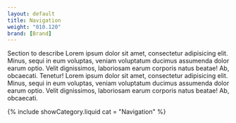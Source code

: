 ```yaml
---
layout: default
title: Navigation
weight: "010.120"
brand: [Brand]
---
```


<div class="col-sm-8 col-sm-offset-4">
	Section to describe Lorem ipsum dolor sit amet, consectetur adipisicing elit. Minus, sequi in eum voluptas, veniam voluptatum ducimus assumenda dolor earum
	optio. Velit dignissimos, laboriosam earum corporis natus beatae! Ab, obcaecati. Tenetur! Lorem ipsum dolor sit amet, consectetur adipisicing elit. Minus,
	sequi in eum voluptas, veniam voluptatum ducimus assumenda dolor earum optio. Velit dignissimos, laboriosam earum corporis natus beatae! Ab, obcaecati.
</div>

{% include showCategory.liquid  cat = "Navigation" %}